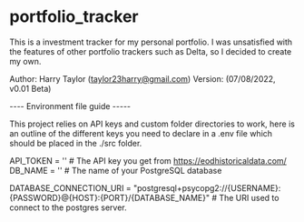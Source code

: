 # portfolio_tracker
This is a investment tracker for my personal portfolio.
I was unsatisfied with the features of other portfolio trackers such as Delta,
so I decided to create my own.

Author: Harry Taylor (taylor23harry@gmail.com)
Version: (07/08/2022, v0.01 Beta)


---- Environment file guide -----

This project relies on API keys and custom folder directories to work,
here is an outline of the different keys you need to declare in a .env file
which should be placed in the ./src folder.

API_TOKEN = '' # The API key you get from https://eodhistoricaldata.com/
DB_NAME = '' # The name of your PostgreSQL database

DATABASE_CONNECTION_URI = "postgresql+psycopg2://{USERNAME}:{PASSWORD}@{HOST}:{PORT}/{DATABASE_NAME}" # The URI used to connect to the postgres server.